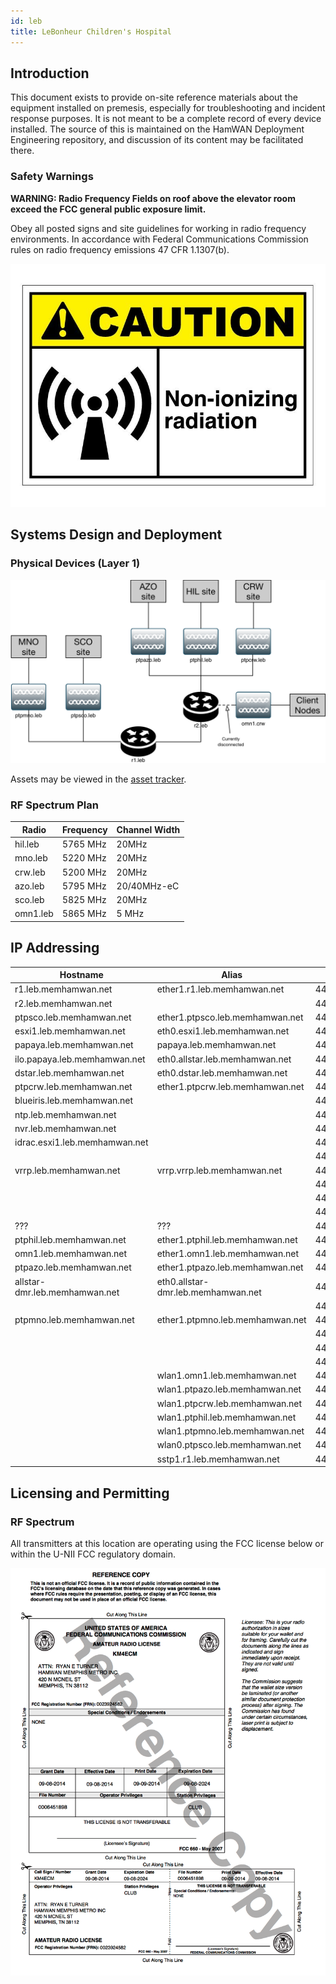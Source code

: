 ```yaml
---
id: leb
title: LeBonheur Children's Hospital
---
```


## Introduction

This document exists to provide on-site reference materials about the equipment installed on premesis, especially for troubleshooting and incident response purposes. It is not meant to be a complete record of every device installed. The source of this is maintained on the HamWAN Deployment Engineering repository, and discussion of its content may be facilitated there.

### Safety Warnings

**WARNING: Radio Frequency Fields on roof above the elevator room exceed the FCC general public exposure limit.**

Obey all posted signs and site guidelines for working in radio frequency environments. In accordance with Federal Communications Commission rules on radio frequency emissions 47 CFR 1.1307(b).

![](assets/non-ionizing-radiation.jpg)

## Systems Design and Deployment

### Physical Devices (Layer 1)

![](assets/leb-network-diagram-layer1.png)

Assets may be viewed in the [asset tracker](https://github.com/memhamwan/inventory/issues?utf8=✓&q=label%3Aleb).

### RF Spectrum Plan

| Radio    | Frequency | Channel Width |
| -------- | --------- | ------------- |
| hil.leb  | 5765 MHz  | 20MHz         |
| mno.leb  | 5220 MHz  | 20MHz         |
| crw.leb  | 5200 MHz  | 20MHz         |
| azo.leb  | 5795 MHz  | 20/40MHz-eC   |
| sco.leb  | 5825 MHz  | 20MHz         |
| omn1.leb | 5865 MHz  | 5 MHz         |

## IP Addressing

| Hostname                      | Alias                              | IP            | 
|-------------------------------|------------------------------------|---------------| 
| r1.leb.memhamwan.net          | ether1.r1.leb.memhamwan.net        | 44.34.128.161 | 
| r2.leb.memhamwan.net          |                                    | 44.34.128.162 | 
| ptpsco.leb.memhamwan.net      | ether1.ptpsco.leb.memhamwan.net    | 44.34.128.163 | 
| esxi1.leb.memhamwan.net       | eth0.esxi1.leb.memhamwan.net       | 44.34.128.164 | 
| papaya.leb.memhamwan.net      | papaya.leb.memhamwan.net           | 44.34.128.165 | 
| ilo.papaya.leb.memhamwan.net  | eth0.allstar.leb.memhamwan.net     | 44.34.128.166 | 
| dstar.leb.memhamwan.net       | eth0.dstar.leb.memhamwan.net       | 44.34.128.167 | 
| ptpcrw.leb.memhamwan.net      | ether1.ptpcrw.leb.memhamwan.net    | 44.34.128.168 | 
| blueiris.leb.memhamwan.net    |                                    | 44.34.128.169 | 
| ntp.leb.memhamwan.net         |                                    | 44.34.128.170 | 
| nvr.leb.memhamwan.net         |                                    | 44.34.128.171 | 
| idrac.esxi1.leb.memhamwan.net |                                    | 44.34.128.172 | 
|                               |                                    | 44.34.128.173 | 
| vrrp.leb.memhamwan.net        | vrrp.vrrp.leb.memhamwan.net        | 44.34.128.174 | 
|                               |                                    | 44.34.128.175 | 
|                               |                                    | 44.34.128.176 | 
|                               |                                    | 44.34.128.177 | 
| ???                           | ???                                | 44.34.128.178 | 
| ptphil.leb.memhamwan.net      | ether1.ptphil.leb.memhamwan.net    | 44.34.128.182 | 
| omn1.leb.memhamwan.net        | ether1.omn1.leb.memhamwan.net      | 44.34.128.183 | 
| ptpazo.leb.memhamwan.net      | ether1.ptpazo.leb.memhamwan.net    | 44.34.128.184 | 
| allstar-dmr.leb.memhamwan.net | eth0.allstar-dmr.leb.memhamwan.net | 44.34.128.185 | 
|                               |                                    | 44.34.128.186 | 
| ptpmno.leb.memhamwan.net      | ether1.ptpmno.leb.memhamwan.net    | 44.34.128.187 | 
|                               |                                    | 44.34.128.188 | 
|                               |                                    | 44.34.128.189 | 
|                               |                                    | 44.34.128.190 | 
|                               | wlan1.omn1.leb.memhamwan.net       | 44.34.128.209 | 
|                               | wlan1.ptpazo.leb.memhamwan.net     | 44.34.131.142 | 
|                               | wlan1.ptpcrw.leb.memhamwan.net     | 44.34.131.145 | 
|                               | wlan1.ptphil.leb.memhamwan.net     | 44.34.131.130 | 
|                               | wlan1.ptpmno.leb.memhamwan.net     | 44.34.131.141 | 
|                               | wlan0.ptpsco.leb.memhamwan.net     | 44.34.131.132 | 
|                               | sstp1.r1.leb.memhamwan.net         | 44.34.130.8   | 


## Licensing and Permitting

### RF Spectrum

All transmitters at this location are operating using the FCC license below or within the U-NII FCC regulatory domain.

![KM4ECM FCC License](assets/KM4ECM-FCC-License.png)
